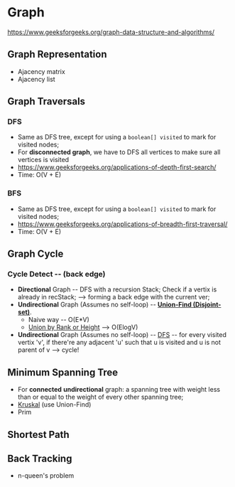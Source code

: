 # Graph
https://www.geeksforgeeks.org/graph-data-structure-and-algorithms/
## Graph Representation
- Ajacency matrix
- Ajacency list

## Graph Traversals
### DFS
- Same as DFS tree, except for using a ```boolean[] visited``` to mark for visited nodes;
- For **disconnected graph**, we have to DFS all vertices to make sure all vertices is visited
- https://www.geeksforgeeks.org/applications-of-depth-first-search/
- Time: O(V + E)
### BFS
- Same as DFS tree, except for using a ```boolean[] visited``` to mark for visited nodes;
- https://www.geeksforgeeks.org/applications-of-breadth-first-traversal/
- Time: O(V + E)

## Graph Cycle
### Cycle Detect -- (back edge)
- **Directional** Graph -- DFS with a recursion Stack; Check if a vertix is already in recStack; --> forming a back edge with the current ver;
- **Undirectional** Graph (Assumes no self-loop) -- [**Union-Find (Disjoint-set)**](https://www.geeksforgeeks.org/union-find/).
    - Naive way -- O(E*V)
    - [Union by Rank or Height](https://www.geeksforgeeks.org/union-find-algorithm-set-2-union-by-rank/) --> O(ElogV)
- **Undirectional** Graph (Assumes no self-loop) -- [DFS](https://www.geeksforgeeks.org/detect-cycle-undirected-graph/) -- for every visited vertix 'v', if there're any adjacent 'u' such that u is visited and u is not parent of v --> cycle!

## Minimum Spanning Tree
- For **connected** **undirectional** graph: a spanning tree with weight less than or equal to the weight of every other spanning tree;
- [Kruskal](ttps://www.geeksforgeeks.org/kruskals-minimum-spanning-tree-algorithm-greedy-algo-2/) (use Union-Find) 
- Prim

## Shortest Path

## Back Tracking
- n-queen's problem